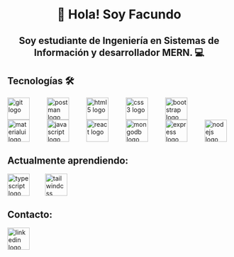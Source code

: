 <h1 align="center">👋 Hola! Soy Facundo</h1>

<h2 align="center">Soy estudiante de Ingeniería en Sistemas de Información y desarrollador MERN. 💻</h2>

<h2 align="left">Tecnologías 🛠️</h2>

<div align="left">
  <img src="https://cdn.simpleicons.org/git/F05032" height="50" alt="git logo" style="vertical-align: middle; margin-right: 35px;" />
  <img src="https://cdn.simpleicons.org/postman/FF6C37" height="50" alt="postman logo" style="vertical-align: middle; margin-right: 35px;" />
  <img src="https://cdn.simpleicons.org/html5/E34F26" height="50" alt="html5 logo" style="vertical-align: middle; margin-right: 35px;" />
  <img src="https://cdn.simpleicons.org/css3/1572B6" height="50" alt="css3 logo" style="vertical-align: middle; margin-right: 35px;" />
  <img src="https://cdn.simpleicons.org/bootstrap/7952B3" height="50" alt="bootstrap logo" style="vertical-align: middle; margin-right: 35px;" />
  <img src="https://cdn.simpleicons.org/mui/007FFF" height="50" alt="materialui logo" style="vertical-align: middle; margin-right: 35px;" />
  <img src="https://cdn.simpleicons.org/javascript/F7DF1E" height="50" alt="javascript logo" style="vertical-align: middle; margin-right: 35px;" />
  <img src="https://cdn.simpleicons.org/react/61DAFB" height="50" alt="react logo" style="vertical-align: middle; margin-right: 35px;" />
  <img src="https://cdn.simpleicons.org/mongodb/47A248" height="50" alt="mongodb logo" style="vertical-align: middle; margin-right: 35px;" />
  <img src="https://cdn.simpleicons.org/express/000000" height="50" alt="express logo" style="vertical-align: middle; margin-right: 35px;" />
  <img src="https://cdn.simpleicons.org/nodedotjs/339933" height="50" alt="nodejs logo" style="vertical-align: middle;" />
</div>

<h2 align="left">Actualmente aprendiendo:</h2>

<div style="display: flex; align-items: center;">
  <img src="https://cdn.simpleicons.org/typescript/3178C6" height="50" alt="typescript logo" style="vertical-align: middle; margin-right: 35px;" />
  <img src="https://cdn.simpleicons.org/tailwindcss/06B6D4" height="50" alt="tailwindcss logo" style="vertical-align: middle;" />
</div>

<h2 align="left">Contacto:</h2>

<div align="left">
  <a href="https://www.linkedin.com/in/fnsantillan" target="_blank">
      <img src="https://cdn.simpleicons.org/linkedin/0A66C2" height="50" alt="linkedin logo" style="vertical-align: middle;" />
  </a>
</div>
